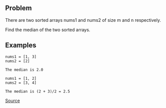 ## Problem
There are two sorted arrays nums1 and nums2 of size m and n respectively.

Find the median of the two sorted arrays. 

## Examples
```
nums1 = [1, 3]
nums2 = [2]

The median is 2.0
```

```
nums1 = [1, 2]
nums2 = [3, 4]

The median is (2 + 3)/2 = 2.5
```

[Source](https://leetcode.com/problems/median-of-two-sorted-arrays/)
